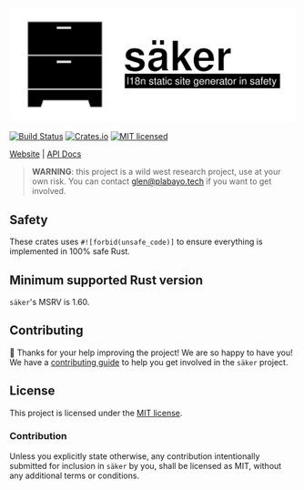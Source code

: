 ![säker banner](./docs/img/banner.svg)

[![Build Status][build-status]][build-url]
[![Crates.io][crates-badge]][crates-url]
[![MIT licensed][mit-badge]][mit-url]

[crates-badge]: https://img.shields.io/crates/v/saker.svg
[crates-url]: https://crates.io/crates/saker
[mit-badge]: https://img.shields.io/badge/license-MIT-blue.svg
[mit-url]: https://github.com/plabayo/saker/blob/main/LICENSE
[build-status]: https://github.com/plabayo/saker/actions/workflows/CI.yml/badge.svg?branch=main
[build-url]: https://github.com/plabayo/saker/actions/workflows/CI.yml

[Website](https://github.com/plabayo/saker) |
[API Docs](https://docs.rs/saker)

> **WARNING**: this project is a wild west research project, use at your own risk.
> You can contact [glen@plabayo.tech](mailto:glen@plabayo.tech) if you want to get involved.

## Safety

These crates uses `#![forbid(unsafe_code)]` to ensure everything is implemented in
100% safe Rust.

## Minimum supported Rust version

`säker`'s MSRV is 1.60.

## Contributing

:balloon: Thanks for your help improving the project! We are so happy to have
you! We have a [contributing guide][contributing] to help you get involved in the
`säker` project.

## License

This project is licensed under the [MIT license][license].

### Contribution

Unless you explicitly state otherwise, any contribution intentionally submitted
for inclusion in `säker` by you, shall be licensed as MIT, without any
additional terms or conditions.

[contributing]: https://github.com/plabayo/saker/blob/main/CONTRIBUTING.md
[license]: https://github.com/plabayo/saker/blob/main/LICENSE
